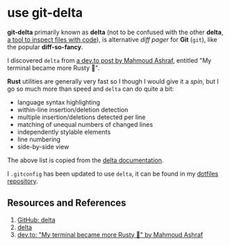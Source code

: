 # use git-delta

**git-delta** primarily known as **delta** (not to be confused with the other **delta**, [a tool to inspect files with code][tigris]), is alternative _diff pager_ for **Git** (`git`), like the popular **diff-so-fancy**.

I discovered `delta` from [a dev.to post by Mahmoud Ashraf][dev.to], entitled "My terminal became more Rusty 🦀".

**Rust**  utilities are generally very fast so I though I would give it a _spin_, but I go so much more than speed and `delta` can do quite a bit:

- language syntax highlighting
- within-line insertion/deletion detection
- multiple insertion/deletions detected per line
- matching of unequal numbers of changed lines
- independently stylable elements
- line numbering
- side-by-side view

The above list is copied from the [delta documentation][github].

I `.gitconfig` has been updated to use `delta`, it can be found in my [dotfiles repository][dotfiles].

## Resources and References

1. [GitHub: delta][github]
1. [delta][tigris]
1. [dev.to: "My terminal became more Rusty 🦀" by Mahmoud Ashraf][dev.to]

[tigris]: https://web.archive.org/web/20170805142100/delta.tigris.org/
[github]: https://github.com/dandavison/delta
[dev.to]: https://dev.to/22mahmoud/my-terminal-became-more-rusty-4g8l
[dotfiles]: https://github.com/jonasbn/dotfiles
